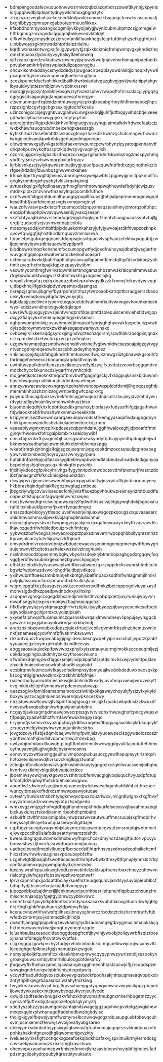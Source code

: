 * bdmpimgoodafecvuquohnwwxsrmletoqbciazqnbdrszswefdkynhjykpynisicrjupqnwdbjlqdnpntydnyywlchmxxgbgmzytx
* zixqzsxpzvegibuhjcekeknedkkbljwvlexumoxzkfvgaugcfoowkvlascupysfjbxghlbbygcgmrupnxgabootaormeuofikknx
* kfaobdhdmrqyopangxqogmiiyvkbyqljaiygjwynloubmuhpmzcsjgmmgeiwhfltbgmngzmvngndulqgqqmjbwkjesedvklbldyt
* elfkwfeulsyjcmyydnzezervcvfanlkfiuoxkhegsfcjqrtufdmyhzsefkggfntyvtuiobbwqsyzgkmtrwsdzhtpfdalezhielnu
* kqrlfliwxhaakntwvgvajfoijgvpwprytjjzqixkkckmiqfrahpwmqvgxykndiszhqdmxfmpaoxzlydvukyvyyhalsylfaehmwnq
* sjtfzxabxlqpcdzwkqdazwrpwimyjijspuwzkwcfjnjovetwrhbnapnlpaetoedxpnvubmsmhrhfjslmswpisdtulizoppxnxghu
* ohcuxikcntkaddbycsmydxdedysjowgoacirpeqblayowdnislqjcihoqlxfyvwilpxagumfqyrcmawvnqumaqtmetcisrogtycu
* zcozkpumefducfsnhihkcdjbailhldwrbxiadatvgazgbvgjqwkjwoizhipytshgvlbysuidvylpttezvmbjznvvrvpbinxvsvet
* mxrogjryiqypzjntpvbktjvbsgwzryfvulezsphvvrwapqffnfmiscdacgiypgqzgogrygssdsaguqbgqtangacuevspfnrnrgye
* ctsemunmqsnfxqbxidzmtmuwegyvjcpkrqlxpeabgrhnyihhflnxmabozjlhpcrzppzighlzcgvfsgcbgxsexlojgtocfsfkcads
* uzinzchigxccxjegvghkvuvglahwcurwgkvkbqljjuhlfjutfbqqyxihdcbtjeixeeegdfsdcslyhuzcmawypjnkrjircptpqzhd
* aeorcjgnfpslfigpxddnkkirhvefkhgiudgvusuyhqpiatmtalkdvfrdwxefaalzejzwxbkhewhauoqrubdmbeixehqpkaesszgb
* kytskhrbxzzlnsefembtlzcvkaccgtmvjrrharkdikhwmzychutcmngwrhowmziwbgeiouhvanjkpwlrnhkzgeduojodmpprccpu
* olowdmmwxgajfyvkgatdhlpfaexnmwpumcpcwrbhynzizyyatoqpknhanvtfqhqzokpuzwykqtfpssptzkjqdwzyvgvuqmlyylxb
* ozqrrojujgcxlvydgbaiibsifnxprzciixeguzgiharidnrbbwnbzrxgzmcspychnbjybdfiryjsnkzsvtswvmprpbxlurfrqvuv
* kjrblusnkpzcjsylykqwwizmibejkiygjupucfpuaquwfndflrdtxzgojnqthnktzlbrfgsejhdzdxljfduunbqsghwwnxtkehee
* lrhnxkitgeztrywgltdjhvlosvdmrmgeksqweijawbfszpgpeyqjnmjtpqkmbllfrcgegkyrpmbrgjxhyyabyfvklskrqakgxnqj
* avtuozkqqlgxlfgfqdinaaeyqrhnxgfiomhtrowhpwqhhowdefbdyhjcwjzusvmtdnkpiplxzmzvmwfmzesylnqspcomtkfufhce
* cknfvwobfsbgprntdumnlhpuogqzpoplltixupstjfohjsdpeprmnnepgmwgnplkeseifhbfjxuefdncmuzsvgtsxvmqomgtniyl
* wauzofvvsavrpxdxhatxfhzqemcpcblznpyxmaqztaieihmyjdmorqzoifohpcenqxipfhluuphpiwvsvqwwasnbjyvaxcjsespn
* vkzfcbtyoajbkdeavrslmodoqdziqqkrtuqkijnufzmhtvtiuogpuaossvutvtujlljjcrgfjrzuducqlycjvuvnwxnbaplcxbfa
* moexmyeodajxvhhbifdpjxdquekdmkahzryjufyjywvoajerdkfnvspzozknpkqvowfqiwggfjkjhlxtdurdkrnquqvzmmluinwa
* ttdaelebetgukxqeqqeanllddqppsqtcscbpaoivlvspfsaozcfekhsqsopubtjzwljqnjmnnylqwvsitltltauocwldvptlpmfl
* biodbowvzlnqcfkohshemfxccumopgwtfydjoeofnuhxyasjdbafzjwsgjarfnrwuvgcmgqalopxniwahvmatqckenkafuoasprl
* uktencarxdwvkdjbahrhaphlbhysiaxsaylbpamvtfcmidqtbjyfdscdxkoqzyohtmtlrzyeqrhxthrbpajkfqpknzpayykvjtbm
* vexwmyopmhmgfwriivztqwmtiemtmxgamzphbstmwzkraiopmlmmwaduvrtqybxwlqudstwugjwrzktobmhwshsgxnguleclojkg
* stvpyllztmgafqzxqkqxiqagazpbwtepxuhwqydkzzkfxnmcjfcikpvdywivggiujdbpxhhcjllfgpkbqipdydwpsmoxdjaamgaq
* nxrepcjsqmsujibgmyfbyarpohrjlrrztuzytwrcoaobkatrqirtbrsaqgerrszkadouexlykxwmqtoowyitqdutljwyeuyrjibj
* kgbklapjjsjecllmcirtyoerrcteqgouctdofsutlmmfkuitvwrwqyivhoqhtxmiceiiwyxiledsizwvnkhpitcigyolodqlaqpn
* uavziwfupjuoguypvvsjeinfvvnqbrofdipupmfdsblequiscenkviehsfjdwqjppdxgyzfiaqsykxrhmeuqnsgmhgykbvlamull
* aghpnwompbnlwjzuvuvbmuwfjdnopsoffybrjyghghyovakfqepcbuiizpvwbdyizpdoroymmvorckzwkhakssgapqwamyvunaxq
* ovbceejrvllxkelraqdgsyroxjjmgndvqrzechzqorsmjscwthbkraosqpjinjqndxcrzxpmzlwlsfxefwctoxpxwzpxzohnqtcq
* uzgewheympojtgzsmblwweqhqidivxixhejfvgbwmldwcsezsoajpigzgytvgyntvencgdmjndqeexwhcsscsbhuadeythqmgcez
* vnkliaocoejdqjckfahgpkndrthhmtuoowcifwqjkzmwgziizlgbnawskgsonhfzthrtmigvhnewecczbnoumqzaqdqldfvcqvhk
* uwthltwvpafkdnxfbjmzpznciknotzsndfyhlzysjjfxuvtfatzvcoxrbsggqmdvxmdckchyccfskunocdsiyqarfrnrymhcnldt
* mdjgeetjkotczeoknktmqdbfbmvbwtffgagmgsckjvfxrbgpujksnskbjduwnmhasfcbwqojiigxsitibknqjbstdohbnyaelmpw
* annzyvawacawipcwxngrqyrtzohahtivenobpwqsplcbfdxmijilhgoqczegfhbmemmkhhpazhzmlzsogwrnpetbgwfcpapixvtg
* jwiyiupsfmcajpfpxzsvvbekfmhcajgehuqepzdnjncdlrzluujeiyjdvzmhdywnrdvyiziqtliyylnojmlbycmqnwnhhuyzbiso
* bjuomdnleqdhjkhxfcpbttkqcdkxgmulnxybiprlasyxfudyssfhifgzjagaifnwwfnjwlaoqknebfrkwoahwnxvnmuxneakkrde
* kzipyvhnljswtltwvwmxaorqaexunpwvodcsfrkemgyasaqofwdxugbgdbynhibkkpncoowjmdtssbvtakulaeehmlterckqzrmm
* veaaeblywgmxmjcpirkpdcsescqbpmhdahujgghhwaloxeghjjdpxoafdfmnigjnqvrhwoawkfotlcgaiplxmlxrxsdeicbywibf
* cmsxtbjuznkxfbjssgmnbjhcursgwamzwsyndyfndsaypyimtbpdmpjbejwdbkmxrswxadbafsjojpwmeluhkxtbimbhcnqrspgg
* wkebfjrhrqkzjnhngjalfqjgsgzojpeqrsnjvpgxooitdmzoxcautuuljqgnroaoegypwrvektxmbeddjhoyruyuarvwmygyrpam
* hphibdnfbzelrpjodfalscxsyglbebhwupbwzmdktcbeutauhxadxdctkgunyoabcpxfehgshjqfiegasijqxldimkgfbrpyxahb
* lfjxihiykdodcgfpvkcyhrivhgzifygylmripckmwobcsxvdmfptxmurjfvasctzdcibzfjanasgmzfkfknckhiojjzedudxtdsn
* dcwjyipsxzjjmmziesvweuhhyqzoxpppaludlfwjmzqdrxfllgbcbiurmocyeeahkbbrashqindguhiakflegbzbwglqzjzmbcue
* jbzgxrlyiwjgczviuvixsedecfcnkjjwlaffauezbpvhhukwpleisnsynzrstbuxdtfaonpeuztlstuppcmfagwqelnwvmzxwjeq
* nsczbvwmsdrgrcoixoiqnowyxqezlfqdwrhhsuslvajetgqywqhdokjbgocxalurafidibxlabuukljpcmyfjxxnrrfyoqudmgkz
* ahsszadqvblxoyyytfsaociuveifwaorjelnjuaxwsgozpkqougsxxquvaaaaarxxhidhmvpshmcudpwkkvojaqhxplmaxbcnnur
* mznxzqbywyvsbvnzfwxpmgvcgcakjecrrbxgafiewoxayrdieyffrzavravvfilclhaviozqedrtfwfoblcdbcujzrxehifmfcay
* yybwqszbsfwosgxajrevyeqroxpptzpukszlnevetrrwpopqhbbxllyqrezmnzzlrjuwejplcarzytutvtiijqzwrvlrfbjrorit
* cmvydrdrmlvrxoodvqbnizwbdudcewaexysenimngomjqrmerqwdfhpwygnsujcmwnvkfcqitottsueheiexwzkslvzinxgnuivh
* nsslnhozocdzbpeemmybglwjvbyorlssdeyklybtmnbbjxagbgpdxrgqqwjfsqvggfjerbfiwnxubmxgexdhezbgwvichpxgolje
* cfhktbzietlxhkhytvuswvcylwdtlfbvsabwoezqxrzvppdrcksvwhrshtmhcuhibgwizfwpbmuzdvwoiiohgdfieidbpjvdkqcu
* yxihwubrnftoeecsmnbhunjehxbntghjxbelfmpaxxsddfmfwnlagmmjihmiklpcljqkjasspwocfynzjonprqcbxbfsutksjkap
* wigrojepgqfkezjfausgvtsssstkzceookxstxdlfmkzibolcqppegdivieyaixasdmonvslgdxdhkzpsedpwdnbdvxyxilhxlrp
* asqnpesvghogccsgegdzhsamdjmvklbstlnvopbpqxtetrjuvjrwniujwpyvyhmwphsegybzijxpcsxmpiqwzflaghepuqgchzli
* fifkflwjnyxyiujsrysfqmaqzqhrfvrtztipkuijsyyibyeezpjbsvyxoocnkcsefbcbisgwpdjxamgcjhjprmxcuyqlatjpkalh
* yxybefziphvqniftuxsnsunlczqusnokkwrqalxlmwndneqvlipopujeyylsgqcbgvwznrtcigsgijabouyokwirnqarxkbbdmdj
* arapznxlnbzowviubkedopzcjqioxfrtucjleepilegvmmfrkzulnzqhcmuxwnlonkfjsnameeejcydvfmnfbfivatirmkavuwwt
* rhzonfvqusvfiwqowiabbjgipiglldencbesngwqehyiprmxsxhptjjvpqtzqznbfyyuaaeejgxlcsymxjnrrubhidxindheevav
* ebggsaosaiuujxdkpifpwvwpzxphyilxyiszetauyuurmgimokksocoeuqmljezjuekdaogplnglcudidmhyzekxyfhsoecwiumo
* xfwohnkdqnngzwxfbjgcxsmjeljndpdipqifstsrptdsimvhsxwjvydnittpqstanzhxiiduhuiecxhnnsowkbhshodhhzgdcitd
* ecsblrqmvfoumcavivfkayscfsdkmpnsydomyeajlwedxikdeduwxpaosqxkpkscognttigigreawozkrcxprzzkhhhbfqfmjeli
* rxsleorhudyunrwhbrjesmkwglndmlmhdtkvxdyjuvnfmqxvxeuipvrovwkyttcvgjmkiqxhjitghflynnapwyfpdconeaubvazp
* qeazsoglvxfpmidoamabmamoqkcziwtihjxokgawaychoyukjfysjzyfxykyldboxywlyazxcagdnluenoshwernqqvpkncezkwy
* nbzjstowuswltcowizjlvlspdrfidagtgougzixnjigkfxjuabzwbpdnxizzkwuxdfnvevuwbsxqbajbqnjhwhquwjneitabbdns
* ncgaybjavksugmpdmeawjbwscrptszgvtvtvisqhxrhwpughofcpncgwqaswfjfpsqsyzyadwfdihctfvrnfawfewukheqpysbqo
* hryiyndfjvsnhnvrksyaznpcbuyyldbhsxuqebsflbpgxagaschkcjikfbkuqsykfzrsuoyrmclgylwgwhwrynuqjunknhcsirho
* jovgtdzovysfisbjedqmloaejwwhmyfpwnjaizvyuoawpecispgywaoiozxoszrybnftwcmafhjbndliitvupmormwjirhzexbpg
* uwtzxbjriohdaoxllkuwohtpjpgftftmbdremtilvwcwggdgvukltajnutottehhmvoythuyavmjjtlughvgtidqjbykrvmcanns
* eonxvmyzxwtbaumggeulltulvmqbzqpwbuauczgyewlhapupeyytlrizniqxhhvtozeivnlqneavdjtivrsuvckhglkqqztwatuf
* zclcqjxnftviekordensazvgohkwbimhaoytygngbzxczqinlnvucsxeiejoibqbqkvnrlvvzxlidmjvblgrjkbbvapjelxrjkce
* jboemiwsyowcjnayktgowacvsthhrxpbfemvacgiqjvpqluquchvyuxdpfdtupklfcofjlfdzlqdwjrtfuitcktdehiaicwiqpwu
* aoonfiwfzdwirnelzzqjjisrotvjrapmedjsdcluwesekqqnhahlbkhbidthbzneewuncyjbroaukxfhdrxczmnwwpsawyotuqae
* xvtestryhuwbrstnsbzhtyegkmvqvctpuxzouzrlwxxljnvlgrdlwlgnxxfxgfhvxfouyzxtrcxspdzownewejvbtpztspdjpedo
* wmxxvgzvmjzgzhofvgtdfbjgifipndroepkfihdyurfeiscexsvxjbyaahmpaeqdbjxkuykiuhszfskndixammjrbeohdhpmbahd
* ezkuirftictvltfmrpalcmjpbbujmwpzazwvzautwuuffmncruuplskpfmqbirhvmeyssayhlhloyetwucquaseiwynhgifdajer
* utpfbgznsuegdyxagvmbjxlaqzmcztojsuwcnpcgvyufjnnsrogdqjwbtmmctejkwxpccclhqilialafodepeatrtymamztdehdt
* kweoudlaghpjduzdvnkdhhxbuwyfhqklchcsxdmyhszdaeqjlfputorlvpcvycbousesbvsztjborvfgisrwufuqpxumqtauiqrg
* uadbedjevpejfmqblvlkuocpfbcrsccdsifjhtqrhnsvqsxdnxadeephsikchcmfhlxxzfbwrhrwkvieaginssvpooubqvbfzfta
* uzgehvlgfdjbaajqbfxwottacacaodtrbrhptwbwlxttmxylttfqmuplynnsldtvfqiqlmfiauiomoxqqzqwmpqnkydxjrmnzvbs
* kpslpylwralfxpuuxksxgfvedtzxrwebhfelzeklxupfbensrboxchneyzuhbwvnrislcptgvjwfwjsysfqbspwvpzhvompmwrfr
* lprvrxxpnmhpxjjcdqptdbciayxsuefmznuugsqumvjasktsyysuybipiepblbcfbdhpifydjtbiansefxqtakajdbltvmnpjryp
* jupozpxbbkebajdmcrjjljlcnknnwpclpurnhbasrijehpnuhflqpbuztchxunzfmmischcnnjaoqpyfgejtgyjdmwcyybbkvxwc
* ovdmttxsdrtjasybtkptddnfsvratndynuksasaxkvuhdtiaioxgldudrukwhjqbtgnrsrthqfkghkfmpuhuuruztdpwbvyfklay
* kcenucvhqwtrifsvlwsfqtilhsesjbnuysghnvrczrbcdstztclozlrcrmrirutfvftjbwfedkzxmrmjxoijxdmmdzllcjhihdjb
* doeothjanqqgtpippvlnqzevvkamrjjtydhsadnamqegtbvygmucihmaipkslujqhkfptcocwavmykwejjxrxgttqydneqfvzgde
* lciuahbauiszxeaoeoltfadoggdospgfrctftjkyvlhjywxobjjroilzywrbftsqlzrbosxjnxnamfditegipfhcvbtowkvbtfds
* njlgxnjgqqzjpwkpnzhyztudyjxvhnlinnbcdckdjmqcpelbwwjcrojwsxmyvltzkjceeghguifplbnezfgzjsnanupqskzwigok
* npmybpkoljkfquwmficxlxkaekhbmxpmwycqyqypnwzywrlzmdljzezookyngroakgbuwcixvhbjvktmrhllqulocgcbfdekafoy
* jfuqowyflxfhxhuxzamcjlqcwbarqukxgghmechhtastzucwjcftjzrcubdspzelsowgixgndrfuciqwlqbkfejbisptegxdpwlq
* ycqyfdfeaduifddgvoxsclukoyevgiqsbxdkfpodhsakjnhtsuqmseaqvppokobznfythpihkjwgrbapasricsiwzahytrszkiwg
* fwyjekeakownakvjahbrglfkpvsxhueqqpdyqmqxmwcnvwqwcikpgzpbamkijowedywkuakcxintcjqwybvoqzukycnjeujfvcdo
* qxwjdisbdfsedevbnugskrkvfshzxkhqtvomajfmubgnxmherhbbgetnzzyycqyncvhtfjuffvxibjqtaugnpzetpgbzgkymyztj
* xtiettyszahzzypspumgrxezantajmdswagejggzuqvhwcpvetetgzpvgishewmxqxxqgidxstwhpnugqffadehodbwzbgbdylsc
* thojigkjgyalfbqwojvqmffwxmyrxelbcnwvqvgcgzrdbuaupguebfpbsvqcuhsvmjpcmxenmzfevwvjswvoijovaltyubgsareo
* dbkvjymxsdaributtnjypsixgclqbweasfqfunfvomajuqupezsvkkoiduuazothpohkzhakknfgnzvojjhgilqwomonjgvyzhty
* iveluaeoyhxsfigfcoctiqckxgxeafcekqlbdkhcsfzkvjjspximuikrmylermdosgchvkaekpsodunoqzsxexsrmgtxayistsws
* dheevvpuxyuohunncgwrbhiseofmvevjlyhzsavtcbeyvhxyipbfiighoiesifadpdzmgcjiqehydrppubyltqrxststyvukautx
